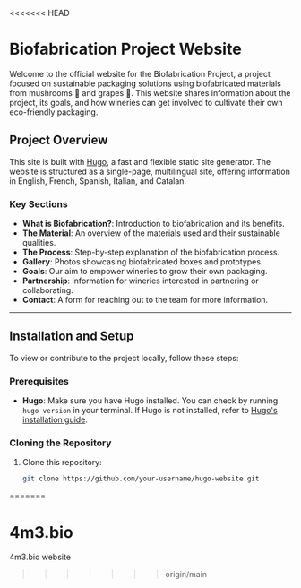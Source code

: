 <<<<<<< HEAD
# Biofabrication Project Website

Welcome to the official website for the Biofabrication Project, a project focused on sustainable packaging solutions using biofabricated materials from mushrooms 🍄 and grapes 🍇. This website shares information about the project, its goals, and how wineries can get involved to cultivate their own eco-friendly packaging.

## Project Overview

This site is built with [Hugo](https://gohugo.io/), a fast and flexible static site generator. The website is structured as a single-page, multilingual site, offering information in English, French, Spanish, Italian, and Catalan.

### Key Sections

- **What is Biofabrication?**: Introduction to biofabrication and its benefits.
- **The Material**: An overview of the materials used and their sustainable qualities.
- **The Process**: Step-by-step explanation of the biofabrication process.
- **Gallery**: Photos showcasing biofabricated boxes and prototypes.
- **Goals**: Our aim to empower wineries to grow their own packaging.
- **Partnership**: Information for wineries interested in partnering or collaborating.
- **Contact**: A form for reaching out to the team for more information.

---

## Installation and Setup

To view or contribute to the project locally, follow these steps:

### Prerequisites

- **Hugo**: Make sure you have Hugo installed. You can check by running `hugo version` in your terminal. If Hugo is not installed, refer to [Hugo's installation guide](https://gohugo.io/getting-started/installing/).

### Cloning the Repository

1. Clone this repository:
   ```bash
   git clone https://github.com/your-username/hugo-website.git

=======
# 4m3.bio
4m3.bio website
>>>>>>> origin/main
